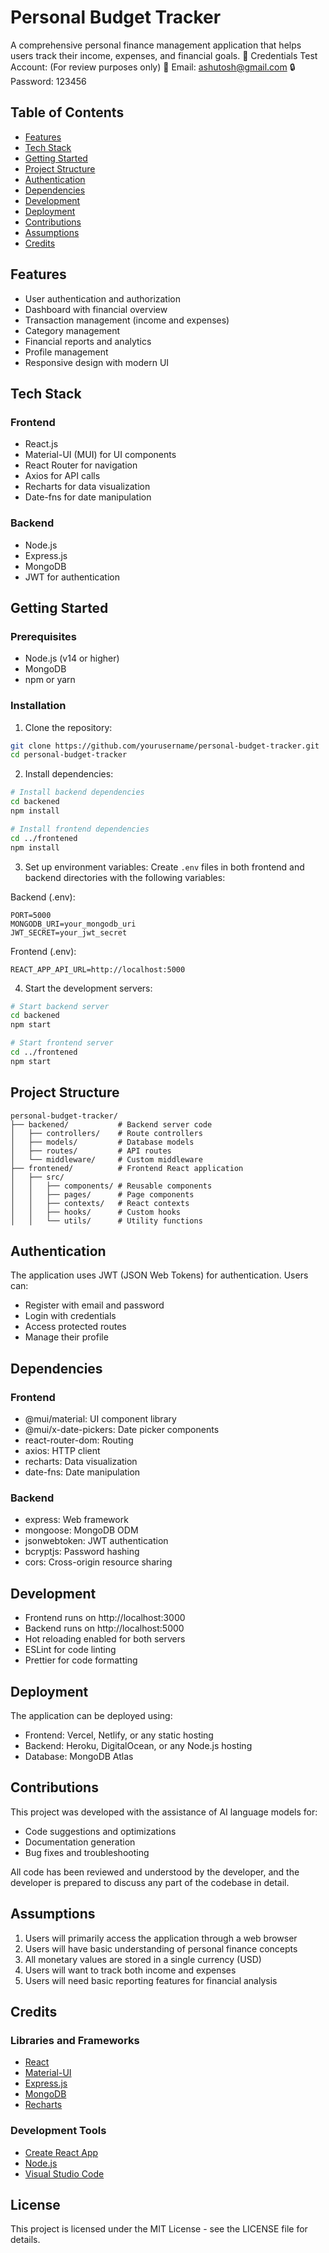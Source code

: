 # Personal Budget Tracker

A comprehensive personal finance management application that helps users track their income, expenses, and financial goals.
🔑 Credentials
Test Account: (For review purposes only)
📧 Email: ashutosh@gmail.com
🔒 Password: 123456


## Table of Contents
- [Features](#features)
- [Tech Stack](#tech-stack)
- [Getting Started](#getting-started)
- [Project Structure](#project-structure)
- [Authentication](#authentication)
- [Dependencies](#dependencies)
- [Development](#development)
- [Deployment](#deployment)
- [Contributions](#contributions)
- [Assumptions](#assumptions)
- [Credits](#credits)

## Features
- User authentication and authorization
- Dashboard with financial overview
- Transaction management (income and expenses)
- Category management
- Financial reports and analytics
- Profile management
- Responsive design with modern UI

## Tech Stack
### Frontend
- React.js
- Material-UI (MUI) for UI components
- React Router for navigation
- Axios for API calls
- Recharts for data visualization
- Date-fns for date manipulation

### Backend
- Node.js
- Express.js
- MongoDB
- JWT for authentication

## Getting Started

### Prerequisites
- Node.js (v14 or higher)
- MongoDB
- npm or yarn

### Installation
1. Clone the repository:
```bash
git clone https://github.com/yourusername/personal-budget-tracker.git
cd personal-budget-tracker
```

2. Install dependencies:
```bash
# Install backend dependencies
cd backened
npm install

# Install frontend dependencies
cd ../frontened
npm install
```

3. Set up environment variables:
Create `.env` files in both frontend and backend directories with the following variables:

Backend (.env):
```
PORT=5000
MONGODB_URI=your_mongodb_uri
JWT_SECRET=your_jwt_secret
```

Frontend (.env):
```
REACT_APP_API_URL=http://localhost:5000
```

4. Start the development servers:
```bash
# Start backend server
cd backened
npm start

# Start frontend server
cd ../frontened
npm start
```

## Project Structure
```
personal-budget-tracker/
├── backened/           # Backend server code
│   ├── controllers/    # Route controllers
│   ├── models/         # Database models
│   ├── routes/         # API routes
│   └── middleware/     # Custom middleware
├── frontened/          # Frontend React application
│   ├── src/
│   │   ├── components/ # Reusable components
│   │   ├── pages/      # Page components
│   │   ├── contexts/   # React contexts
│   │   ├── hooks/      # Custom hooks
│   │   └── utils/      # Utility functions
```

## Authentication
The application uses JWT (JSON Web Tokens) for authentication. Users can:
- Register with email and password
- Login with credentials
- Access protected routes
- Manage their profile

## Dependencies
### Frontend
- @mui/material: UI component library
- @mui/x-date-pickers: Date picker components
- react-router-dom: Routing
- axios: HTTP client
- recharts: Data visualization
- date-fns: Date manipulation

### Backend
- express: Web framework
- mongoose: MongoDB ODM
- jsonwebtoken: JWT authentication
- bcryptjs: Password hashing
- cors: Cross-origin resource sharing

## Development
- Frontend runs on http://localhost:3000
- Backend runs on http://localhost:5000
- Hot reloading enabled for both servers
- ESLint for code linting
- Prettier for code formatting

## Deployment
The application can be deployed using:
- Frontend: Vercel, Netlify, or any static hosting
- Backend: Heroku, DigitalOcean, or any Node.js hosting
- Database: MongoDB Atlas

## Contributions
This project was developed with the assistance of AI language models for:
- Code suggestions and optimizations
- Documentation generation
- Bug fixes and troubleshooting

All code has been reviewed and understood by the developer, and the developer is prepared to discuss any part of the codebase in detail.

## Assumptions
1. Users will primarily access the application through a web browser
2. Users will have basic understanding of personal finance concepts
3. All monetary values are stored in a single currency (USD)
4. Users will want to track both income and expenses
5. Users will need basic reporting features for financial analysis

## Credits
### Libraries and Frameworks
- [React](https://reactjs.org/)
- [Material-UI](https://mui.com/)
- [Express.js](https://expressjs.com/)
- [MongoDB](https://www.mongodb.com/)
- [Recharts](https://recharts.org/)

### Development Tools
- [Create React App](https://create-react-app.dev/)
- [Node.js](https://nodejs.org/)
- [Visual Studio Code](https://code.visualstudio.com/)

## License
This project is licensed under the MIT License - see the LICENSE file for details.


